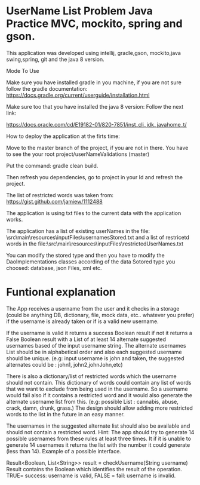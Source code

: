 # UserName List Problem Java Practice MVC, mockito, spring and gson.

This application was developed using intellij, gradle,gson, mockito,java swing,spring, git and the java 8 version.
 
Mode To Use
 
Make sure you have installed gradle in you machine, if you are not sure follow the gradle documentation: https://docs.gradle.org/current/userguide/installation.html
 
Make sure too that you have installed the java 8 version: Follow the next link:

 
https://docs.oracle.com/cd/E19182-01/820-7851/inst_cli_jdk_javahome_t/

How to deploy the application at the firts time:
 
Move to the master branch of the project, if you are not in there. You have to see the your root project/userNameValidations (master)

Put the command: gradle clean build.
 
Then refresh you dependencies,  go to project in your Id and refresh the project.
 
The list of restricted words was taken from: https://gist.github.com/jamiew/1112488

The application is using txt files to the current data with the application works.

The application has a list of existing userNames in the file: \src\main\resources\inputFiles\usernamesStored.txt
and a list of restricetd words in the file:\src\main\resources\inputFiles\restrictedUserNames.txt

You can modify the stored type and then you have to modify the DaoImplementations classes according of the data Sotored type you choosed: database, json Files, xml etc. 

# Funtional explanation

The App receives a username from the user and it checks in a storage (could be anything DB, dictionary, file, mock
data, etc.. whatever you prefer) if the username is already taken or if is a valid new username.

If the username is valid it returns a success Boolean result if not it returns a False Boolean result with a List of at
least 14 alternate suggested usernames based of the input username string. The alternate usernames List should
be in alphabetical order and also each suggested username should be unique. (e.g: input username is john and
taken, the suggested alternates could be : john1, john2,johnJohn,etc)

There is also a dictionary/list of restricted words which the username should not contain. This dictionary of words
could contain any list of words that we want to exclude from being used in the username. So a username would
fail also if it contains a restricted word and it would also generate the alternate username list from this. (e.g:
possible List : cannabis, abuse, crack, damn, drunk, grass.) The design should allow adding more restricted words
to the list in the future in an easy manner.

The usernames in the suggested alternate list should also be available and should not contain a restricted word.
Hint: The app should try to generate 14 possible usernames from these rules at least three times. It if it is unable
to generate 14 usernames it returns the list with the number it could generate (less than 14).
Example of a possible interface.

Result&lt;Boolean, List&lt;String&gt;&gt; result = checkUsername(String username)
Result contains the Boolean which identifies the result of the operation. TRUE= success: username is valid, FALSE =
fail: username is invalid.

